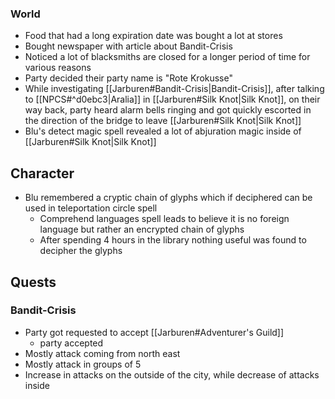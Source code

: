 ### World
- Food that had a long expiration date was bought a lot at stores
- Bought newspaper with article about Bandit-Crisis
- Noticed a lot of blacksmiths are closed for a longer period of time for various reasons
- Party decided their party name is "Rote Krokusse"
- While investigating [[Jarburen#Bandit-Crisis|Bandit-Crisis]], after talking to [[NPCS#^d0ebc3|Aralia]] in [[Jarburen#Silk Knot|Silk Knot]], on their way back, party heard alarm bells ringing and got quickly escorted in the direction of the bridge to leave [[Jarburen#Silk Knot|Silk Knot]]
- Blu's detect magic spell revealed a lot of abjuration magic inside of [[Jarburen#Silk Knot|Silk Knot]]

## Character
- Blu remembered a cryptic chain of glyphs which if deciphered can be used in teleportation circle spell
	- Comprehend languages spell leads to believe it is no foreign language but rather an encrypted chain of glyphs
	- After spending 4 hours in the library nothing useful was found to decipher the glyphs

## Quests
### Bandit-Crisis
- Party got requested to accept [[Jarburen#Adventurer's Guild]]
	- party accepted
- Mostly attack coming from north east
- Mostly attack in groups of 5
- Increase in attacks on the outside of the city, while decrease of attacks inside


[^1]: I will add the name when I know it again